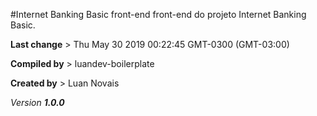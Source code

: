 #Internet Banking Basic front-end
front-end do projeto Internet Banking Basic.

__Last change__ > Thu May 30 2019 00:22:45 GMT-0300 (GMT-03:00)

__Compiled by__ > luandev-boilerplate

__Created by__ > Luan Novais

*Version __1.0.0__*